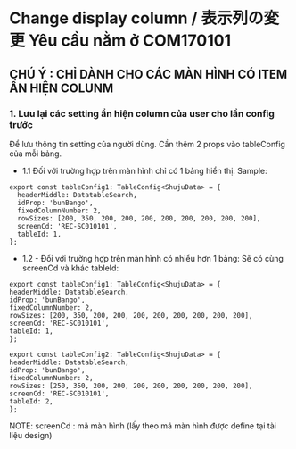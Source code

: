 # Change display column / 表示列の変更 Yêu cầu nằm ở COM170101

## CHÚ Ý : CHỈ DÀNH CHO CÁC MÀN HÌNH CÓ ITEM ẨN HIỆN COLUNM

### 1. Lưu lại các setting ẩn hiện column của user cho lần config trước

Để lưu thông tin setting của người dùng. Cần thêm 2 props vào tableConfig của mỗi bảng.

* 1.1 Đối với trường hợp trên màn hình chỉ có 1 bảng hiển thị:
Sample:
```tsx
export const tableConfig1: TableConfig<ShujuData> = {
  headerMiddle: DatatableSearch,
  idProp: 'bunBango',
  fixedColumnNumber: 2,
  rowSizes: [200, 350, 200, 200, 200, 200, 200, 200, 200, 200],
  screenCd: 'REC-SC010101',
  tableId: 1,
};
```

* 1.2 - Đối với trường hợp trên màn hình có nhiều hơn 1 bảng: Sẽ có cùng screenCd và khác tableId:
```tsx
export const tableConfig1: TableConfig<ShujuData> = {
headerMiddle: DatatableSearch,
idProp: 'bunBango',
fixedColumnNumber: 2,
rowSizes: [200, 350, 200, 200, 200, 200, 200, 200, 200, 200],
screenCd: 'REC-SC010101',
tableId: 1,
};

export const tableConfig2: TableConfig<ShujuData> = {
headerMiddle: DatatableSearch,
idProp: 'bunBango',
fixedColumnNumber: 2,
rowSizes: [250, 350, 200, 200, 200, 200, 200, 200, 200, 200],
screenCd: 'REC-SC010101',
tableId: 2,
};
```

NOTE:
screenCd : mã màn hình (lấy theo mã màn hình được define tại tài liệu design)
